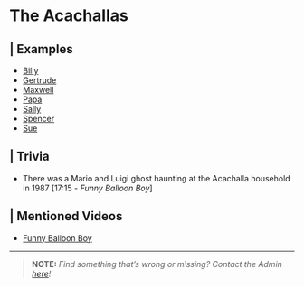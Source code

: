 # The Acachallas


## | Examples  
- [Billy](./5.Characters/Billy_Acachalla.md)
- [Gertrude](./5.Characters/Gertrude_Acachalla.md)
- [Maxwell](./5.Characters/Maxwell_Acachalla.md)
- [Papa](./5.Characters/Papa_Acachalla.md)
- [Sally](./5.Characters/Sally_Acachalla.md)
- [Spencer](./5.Characters/Spencer_Acachalla.md)
- [Sue](./5.Characters/Sue_Acachalla.md)

## | Trivia
- There was a Mario and Luigi ghost haunting at the Acachalla household in 1987 \[17:15 - *Funny Balloon Boy*]


## | Mentioned Videos
- [Funny Balloon Boy](https://youtu.be/EnoiRkmE1y8)

----

>**NOTE:** *Find something that’s wrong or missing? Contact the Admin [here](./chapter_2.md)!*